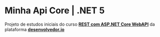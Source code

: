 # Minha Api Core | .NET 5

Projeto de estudos iniciais do curso **[REST com ASP.NET Core WebAPI](https://desenvolvedor.io/curso-online-rest-com-asp-net-core-webapi)** da plataforma **[desenvolvedor.io](https://desenvolvedor.io)**